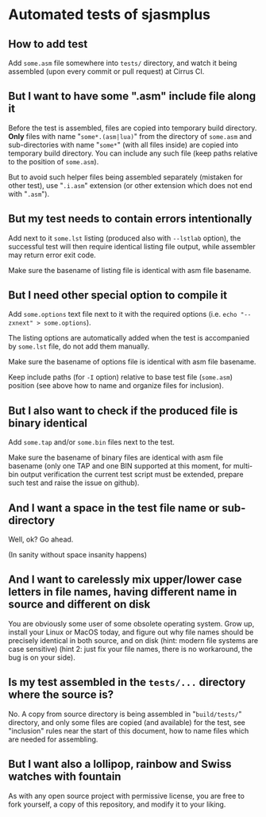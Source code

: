 # Automated tests of sjasmplus

## How to add test

Add `some.asm` file somewhere into `tests/` directory, and watch it being assembled (upon every commit or pull request) at Cirrus CI.

## But I want to have some ".asm" include file along it

Before the test is assembled, files are copied into temporary build directory. **Only** files with name "`some*.(asm|lua)`" from the directory of `some.asm` and sub-directories with name "`some*`" (with all files inside) are copied into temporary build directory. You can include any such file (keep paths relative to the position of `some.asm`).

But to avoid such helper files being assembled separately (mistaken for other test), use "`.i.asm`" extension (or other extension which does not end with "`.asm`").

## But my test needs to contain errors intentionally

Add next to it `some.lst` listing (produced also with `--lstlab` option), the successful test will then require identical
listing file output, while assembler may return error exit code.

Make sure the basename of listing file is identical with asm file basename.

## But I need other special option to compile it

Add `some.options` text file next to it with the required options (i.e. `echo "--zxnext" > some.options`).

The listing options are automatically added when the test is accompanied by `some.lst` file, do not add them manually.

Make sure the basename of options file is identical with asm file basename.

Keep include paths (for `-I` option) relative to base test file (`some.asm`) position (see above how to name and organize files for inclusion).

## But I also want to check if the produced file is binary identical

Add `some.tap` and/or `some.bin` files next to the test.

Make sure the basename of binary files are identical with asm file basename (only one TAP and one BIN supported at this moment, for multi-bin output verification the current test script must be extended, prepare such test and raise the issue on github).

## And I want a space in the test file name or sub-directory

Well, ok? Go ahead.

(In sanity without space insanity happens)

## And I want to carelessly mix upper/lower case letters in file names, having different name in source and different on disk

You are obviously some user of some obsolete operating system. Grow up, install your Linux or MacOS today, and figure out why file names should be precisely identical in both source, and on disk (hint: modern file systems are case sensitive) (hint 2: just fix your file names, there is no workaround, the bug is on your side).

## Is my test assembled in the `tests/...` directory where the source is?

No. A copy from source directory is being assembled in "`build/tests/`" directory, and only some files are copied (and available) for the test, see "inclusion" rules near the start of this document, how to name files which are needed for assembling.

## But I want also a lollipop, rainbow and Swiss watches with fountain

As with any open source project with permissive license, you are free to fork yourself, a copy of this repository, and modify it to your liking.
